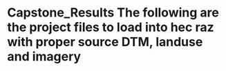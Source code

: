 # Capstone_Results The following are the project files to load into hec raz with proper source DTM, landuse and imagery
